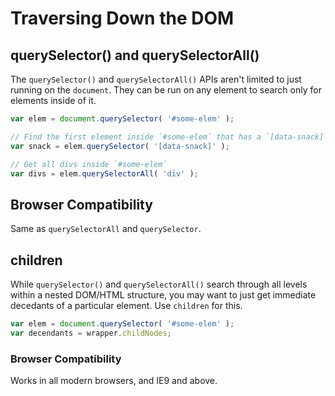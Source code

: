 
# Traversing Down the DOM

## querySelector() and querySelectorAll()

The `querySelector()` and `querySelectorAll()` APIs aren't limited to just running on the `document`. They can be run on any element to search only for elements inside of it.

```javascript
var elem = document.querySelector( '#some-elem' );

// Find the first element inside `#some-elem` that has a `[data-snack]` attribute
var snack = elem.querySelector( '[data-snack]' );

// Get all divs inside `#some-elem`
var divs = elem.querySelectorAll( 'div' );
```

## Browser Compatibility

Same as `querySelectorAll` and `querySelector`.


## children

While `querySelector()` and `querySelectorAll()` search through all levels within a nested DOM/HTML structure, you may want to just get immediate decedants of a particular element. Use `children` for this.

```javascript
var elem = document.querySelector( '#some-elem' );
var decendants = wrapper.childNodes;
```

### Browser Compatibility

Works in all modern browsers, and IE9 and above.